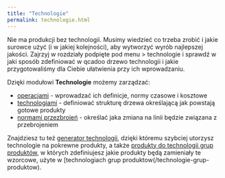 ```yaml
---
title: "Technologie"
permalink: technologie.html 
---
```

Nie ma produkcji bez technologii. Musimy wiedzieć co trzeba zrobić i jakie surowce użyć (i w jakiej kolejności), aby wytworzyć wyrób najlepszej jakości. Zajrzyj w rozdziały podpięte pod menu > technologie i sprawdź w jaki sposób zdefiniować w qcadoo drzewo technologii i jakie przygotowaliśmy dla Ciebie ułatwienia przy ich wprowadzaniu. 

Dzięki modułowi **Technologie** możemy zarządzać:

- [operacjami](/operacje) - wprowadzać ich definicje, normy czasowe i kosztowe
- [technologiami](/technologie-szczegoly) - definiować strukturę drzewa określającą jak powstają gotowe produkty
- [normami przezbrojeń](/normy-przezbrojen) - określać jaka zmiana na linii będzie związana z przebrojeniem

Znajdziesz tu też [generator technologii](/generator-technologii), dzięki któremu szybciej utorzysz technologie na pokrewne produkty, a także [produkty do technologii grup produktów](/produkty-do-technologii-grup-produktow), w których zdefiniujesz jakie produkty będą zamieniały te wzorcowe, użyte w [technologiach grup produktow(/technologie-grup-produktow).


